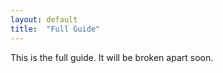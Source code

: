 ```yaml
---
layout: default
title:  "Full Guide"
---
```


This is the full guide. It will be broken apart soon.
